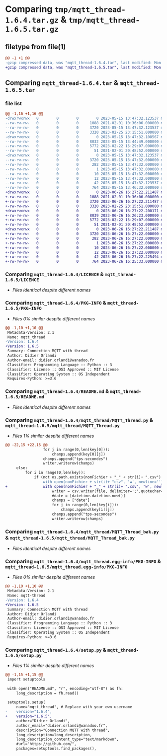 # Comparing `tmp/mqtt_thread-1.6.4.tar.gz` & `tmp/mqtt_thread-1.6.5.tar.gz`

## filetype from file(1)

```diff
@@ -1 +1 @@
-gzip compressed data, was "mqtt_thread-1.6.4.tar", last modified: Mon May 15 13:47:32 2023, max compression
+gzip compressed data, was "mqtt_thread-1.6.5.tar", last modified: Mon Jun 26 16:27:22 2023, max compression
```

## Comparing `mqtt_thread-1.6.4.tar` & `mqtt_thread-1.6.5.tar`

### file list

```diff
@@ -1,16 +1,16 @@
-drwxrwxrwx   0        0        0        0 2023-05-15 13:47:32.123537 mqtt_thread-1.6.4/
--rw-rw-rw-   0        0        0     1088 2021-02-01 10:36:06.000000 mqtt_thread-1.6.4/LICENCE
--rw-rw-rw-   0        0        0     3720 2023-05-15 13:47:32.123537 mqtt_thread-1.6.4/PKG-INFO
--rw-rw-rw-   0        0        0     3320 2023-02-25 23:15:51.000000 mqtt_thread-1.6.4/README.md
-drwxrwxrwx   0        0        0        0 2023-05-15 13:47:32.108567 mqtt_thread-1.6.4/mqtt_thread/
--rw-rw-rw-   0        0        0     8032 2023-05-15 13:44:49.000000 mqtt_thread-1.6.4/mqtt_thread/MQTT_Thread.py
--rw-rw-rw-   0        0        0     5772 2023-02-22 15:29:07.000000 mqtt_thread-1.6.4/mqtt_thread/MQTT_Thread_bak.py
--rw-rw-rw-   0        0        0       51 2021-02-01 20:48:52.000000 mqtt_thread-1.6.4/mqtt_thread/__init__.py
-drwxrwxrwx   0        0        0        0 2023-05-15 13:47:32.123537 mqtt_thread-1.6.4/mqtt_thread.egg-info/
--rw-rw-rw-   0        0        0     3720 2023-05-15 13:47:32.000000 mqtt_thread-1.6.4/mqtt_thread.egg-info/PKG-INFO
--rw-rw-rw-   0        0        0      282 2023-05-15 13:47:32.000000 mqtt_thread-1.6.4/mqtt_thread.egg-info/SOURCES.txt
--rw-rw-rw-   0        0        0        1 2023-05-15 13:47:32.000000 mqtt_thread-1.6.4/mqtt_thread.egg-info/dependency_links.txt
--rw-rw-rw-   0        0        0       10 2023-05-15 13:47:32.000000 mqtt_thread-1.6.4/mqtt_thread.egg-info/requires.txt
--rw-rw-rw-   0        0        0       12 2023-05-15 13:47:32.000000 mqtt_thread-1.6.4/mqtt_thread.egg-info/top_level.txt
--rw-rw-rw-   0        0        0       42 2023-05-15 13:47:32.123537 mqtt_thread-1.6.4/setup.cfg
--rw-rw-rw-   0        0        0      764 2023-05-15 13:46:32.000000 mqtt_thread-1.6.4/setup.py
+drwxrwxrwx   0        0        0        0 2023-06-26 16:27:22.211487 mqtt_thread-1.6.5/
+-rw-rw-rw-   0        0        0     1088 2021-02-01 10:36:06.000000 mqtt_thread-1.6.5/LICENCE
+-rw-rw-rw-   0        0        0     3720 2023-06-26 16:27:22.211487 mqtt_thread-1.6.5/PKG-INFO
+-rw-rw-rw-   0        0        0     3320 2023-02-25 23:15:51.000000 mqtt_thread-1.6.5/README.md
+drwxrwxrwx   0        0        0        0 2023-06-26 16:27:22.200171 mqtt_thread-1.6.5/mqtt_thread/
+-rw-rw-rw-   0        0        0     8039 2023-06-26 16:26:23.000000 mqtt_thread-1.6.5/mqtt_thread/MQTT_Thread.py
+-rw-rw-rw-   0        0        0     5772 2023-02-22 15:29:07.000000 mqtt_thread-1.6.5/mqtt_thread/MQTT_Thread_bak.py
+-rw-rw-rw-   0        0        0       51 2021-02-01 20:48:52.000000 mqtt_thread-1.6.5/mqtt_thread/__init__.py
+drwxrwxrwx   0        0        0        0 2023-06-26 16:27:22.211487 mqtt_thread-1.6.5/mqtt_thread.egg-info/
+-rw-rw-rw-   0        0        0     3720 2023-06-26 16:27:22.000000 mqtt_thread-1.6.5/mqtt_thread.egg-info/PKG-INFO
+-rw-rw-rw-   0        0        0      282 2023-06-26 16:27:22.000000 mqtt_thread-1.6.5/mqtt_thread.egg-info/SOURCES.txt
+-rw-rw-rw-   0        0        0        1 2023-06-26 16:27:22.000000 mqtt_thread-1.6.5/mqtt_thread.egg-info/dependency_links.txt
+-rw-rw-rw-   0        0        0       10 2023-06-26 16:27:22.000000 mqtt_thread-1.6.5/mqtt_thread.egg-info/requires.txt
+-rw-rw-rw-   0        0        0       12 2023-06-26 16:27:22.000000 mqtt_thread-1.6.5/mqtt_thread.egg-info/top_level.txt
+-rw-rw-rw-   0        0        0       42 2023-06-26 16:27:22.225494 mqtt_thread-1.6.5/setup.cfg
+-rw-rw-rw-   0        0        0      764 2023-06-26 16:25:33.000000 mqtt_thread-1.6.5/setup.py
```

### Comparing `mqtt_thread-1.6.4/LICENCE` & `mqtt_thread-1.6.5/LICENCE`

 * *Files identical despite different names*

### Comparing `mqtt_thread-1.6.4/PKG-INFO` & `mqtt_thread-1.6.5/PKG-INFO`

 * *Files 0% similar despite different names*

```diff
@@ -1,10 +1,10 @@
 Metadata-Version: 2.1
 Name: mqtt_thread
-Version: 1.6.4
+Version: 1.6.5
 Summary: Connection MQTT with thread
 Author: Didier Orlandi
 Author-email: didier.orlandi@wanadoo.fr
 Classifier: Programming Language :: Python :: 3
 Classifier: License :: OSI Approved :: MIT License
 Classifier: Operating System :: OS Independent
 Requires-Python: >=3.6
```

### Comparing `mqtt_thread-1.6.4/README.md` & `mqtt_thread-1.6.5/README.md`

 * *Files identical despite different names*

### Comparing `mqtt_thread-1.6.4/mqtt_thread/MQTT_Thread.py` & `mqtt_thread-1.6.5/mqtt_thread/MQTT_Thread.py`

 * *Files 1% similar despite different names*

```diff
@@ -22,15 +22,15 @@
                 for j in range(0,len(key[0])):
                     champs.append(key[0][j])
                 champs.append("tps-secondes")
                 writer.writerow(champs)
     else:
         for i in range(0,len(key)):
             if (not os.path.exists(nomFichier + "_" + str(i)+ ".csv") or erase):
-                with open(nomFichier + str(i)+ "csv", 'w', newline='') as file:
+                with open(nomFichier + "_" + str(i)+ ".csv", 'w', newline='') as file:
                     writer = csv.writer(file, delimiter=';',quotechar='"', quoting=csv.QUOTE_NONNUMERIC)
                     #date = [datetime.datetime.now()]
                     champs = ["date"]
                     for j in range(0,len(key[i])):
                         champs.append(key[i][j])
                     champs.append("tps-secondes")
                     writer.writerow(champs)
```

### Comparing `mqtt_thread-1.6.4/mqtt_thread/MQTT_Thread_bak.py` & `mqtt_thread-1.6.5/mqtt_thread/MQTT_Thread_bak.py`

 * *Files identical despite different names*

### Comparing `mqtt_thread-1.6.4/mqtt_thread.egg-info/PKG-INFO` & `mqtt_thread-1.6.5/mqtt_thread.egg-info/PKG-INFO`

 * *Files 0% similar despite different names*

```diff
@@ -1,10 +1,10 @@
 Metadata-Version: 2.1
 Name: mqtt-thread
-Version: 1.6.4
+Version: 1.6.5
 Summary: Connection MQTT with thread
 Author: Didier Orlandi
 Author-email: didier.orlandi@wanadoo.fr
 Classifier: Programming Language :: Python :: 3
 Classifier: License :: OSI Approved :: MIT License
 Classifier: Operating System :: OS Independent
 Requires-Python: >=3.6
```

### Comparing `mqtt_thread-1.6.4/setup.py` & `mqtt_thread-1.6.5/setup.py`

 * *Files 1% similar despite different names*

```diff
@@ -1,15 +1,15 @@
 import setuptools
 
 with open("README.md", "r", encoding="utf-8") as fh:
     long_description = fh.read()
 
 setuptools.setup(
     name="mqtt_thread", # Replace with your own username
-    version="1.6.4",
+    version="1.6.5",
     author="Didier Orlandi",
     author_email="didier.orlandi@wanadoo.fr",
     description="Connection MQTT with thread",
     long_description=long_description,
     long_description_content_type="text/markdown",
     #url="https://github.com/",
     packages=setuptools.find_packages(),
```

